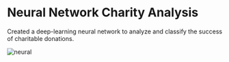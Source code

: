 # Neural Network Charity Analysis
Created a deep-learning neural network to analyze and classify the success of charitable donations.

![neural](https://user-images.githubusercontent.com/78935551/125122953-15453100-e0c4-11eb-8595-0fa4d953173b.jpg)

